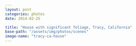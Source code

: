 ```yaml
---
layout: post
categories: photos
date: 2014-02-25

title: "House with significant foliage, Tracy, California"
base-path: "/assets/img/photos/scenes"
image-name: "tracy-ca-house"
---
```

